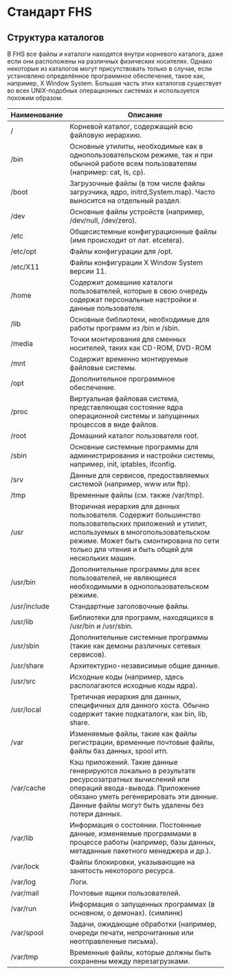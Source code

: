 # Стандарт FHS

## Структура каталогов

В FHS все файлы и каталоги находятся внутри корневого каталога, даже если они расположены на различных физических носителях. Однако некоторые из каталогов могут присутствовать только в случае, если установлено определённое программное обеспечение, такое как, например, X Window System. Большая часть этих каталогов существует во всех UNIX-подобных операционных системах и используется похожим образом.

| Наименование | Описание                                                             |
|--------------|----------------------------------------------------------------------|
| /            | Корневой каталог, содержащий всю файловую иерархию.                  |
| /bin         | Основные утилиты, необходимые как в однопользовательском режиме, так и при обычной работе всем пользователям (например: cat, ls, cp). |
| /boot        | Загрузочные файлы (в том числе файлы загрузчика, ядро, initrd,System.map). Часто выносится на отдельный раздел.|
| /dev         | Основные файлы устройств (например, /dev/null, /dev/zero).           |
| /etc         | Общесистемные конфигурационные файлы (имя происходит от лат. etcetera).
| /etc/opt     | Файлы конфигурации для /opt.                                         |
| /etc/X11     | Файлы конфигурации X Window System версии 11.                        |
| /home        | Содержит домашние каталоги пользователей, которые в свою очередь содержат персональные настройки и данные пользователя.|
| /lib         | Основные библиотеки, необходимые для работы программ из /bin и /sbin. |
| /media       | Точки монтирования для сменных носителей, таких как CD-ROM,  DVD-ROM |
| /mnt         | Содержит временно монтируемые файловые системы.                      |
| /opt         | Дополнительное программное обеспечение.                              |
| /proc        | Виртуальная файловая система, представляющая состояние ядра  операционной системы и запущенных процессов в виде файлов.|
| /root        | Домашний каталог пользователя root.                                  |
| /sbin        | Основные системные программы для администрирования и настройки  системы, например, init, iptables, ifconfig.|
| /srv         | Данные для сервисов, предоставляемых системой (например, www или ftp).|
| /tmp         | Временные файлы (см. также /var/tmp).                                |
| /usr         | Вторичная иерархия для данных пользователя. Содержит большинство пользовательских приложений и утилит, используемых в многопользовательском режиме. Может быть смонтирована по сети только для чтения и быть общей для нескольких машин. |
| /usr/bin     | Дополнительные программы для всех пользователей, не являющиеся необходимыми в однопользовательском режиме.|
| /usr/include | Стандартные заголовочные файлы.                                      |
| /usr/lib     | Библиотеки для программ, находящихся в /usr/bin и /usr/sbin.         |
| /usr/sbin    | Дополнительные системные программы (такие как демоны различных сетевых сервисов).|
| /usr/share   | Архитектурно-независимые общие данные.                               |
| /usr/src     | Исходные коды (например, здесь располагаются исходные коды ядра).    |
| /usr/local   | Третичная иерархия для данных, специфичных для данного хоста. Обычно содержит такие подкаталоги, как bin, lib, share. |
| /var        | Изменяемые файлы, такие как файлы регистрации, временные почтовые файлы, файлы баз данных, spool итп.|
| /var/cache   | Кэш приложений. Такие данные генерируются локально в результате ресурсозатратных вычислений или операций ввода-вывода. Приложение обязано уметь регенерировать эти данные. Данные файлы могут быть удалены без потери данных. |
| /var/lib     | Информация о состоянии. Постоянные данные, изменяемые программами в процессе работы (например, базы данных, метаданные пакетного менеджера и др.).|
| /var/lock    | Файлы блокировки, указывающие на занятость некоторого ресурса.       |
| /var/log     | Логи.                                                                |
| /var/mail    | Почтовые ящики пользователей.                                        |
| /var/run     | Информация о запущенных программах (в основном, о демонах). (симлинк) |
| /var/spool   | Задачи, ожидающие обработки (например, очереди печати, непрочитанные или неотправленные письма).|
| /var/tmp     | Временные файлы, которые должны быть сохранены между перезагрузками. |